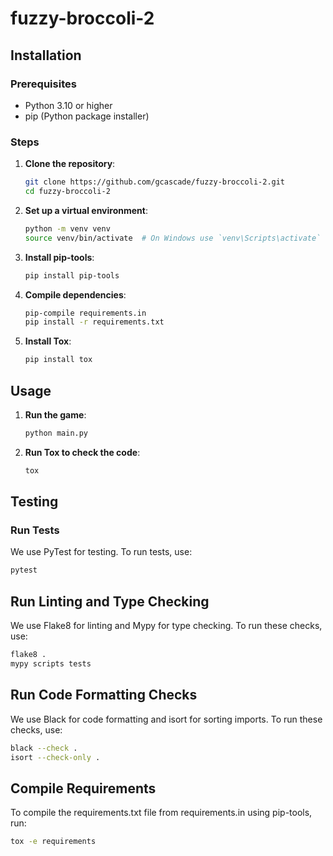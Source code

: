 # fuzzy-broccoli-2

## Installation

### Prerequisites
- Python 3.10 or higher
- pip (Python package installer)

### Steps
1. **Clone the repository**:
    ```bash
    git clone https://github.com/gcascade/fuzzy-broccoli-2.git
    cd fuzzy-broccoli-2
    ```

2. **Set up a virtual environment**:
    ```bash
    python -m venv venv
    source venv/bin/activate  # On Windows use `venv\Scripts\activate`
    ```

3. **Install pip-tools**:
    ```bash
    pip install pip-tools
    ```

4. **Compile dependencies**:
    ```bash
    pip-compile requirements.in
    pip install -r requirements.txt
    ```

5. **Install Tox**:
    ```bash
    pip install tox
    ```

## Usage

1. **Run the game**:
    ```bash
    python main.py
    ```

2. **Run Tox to check the code**:
    ```bash
    tox
    ```
   
## Testing

### Run Tests
We use PyTest for testing. To run tests, use:
```bash
pytest
```

## Run Linting and Type Checking
We use Flake8 for linting and Mypy for type checking. To run these checks, use:
```bash
flake8 .
mypy scripts tests
```

## Run Code Formatting Checks
We use Black for code formatting and isort for sorting imports. To run these checks, use:
```bash
black --check .
isort --check-only .
```

## Compile Requirements
To compile the requirements.txt file from requirements.in using pip-tools, run:
```bash
tox -e requirements
```